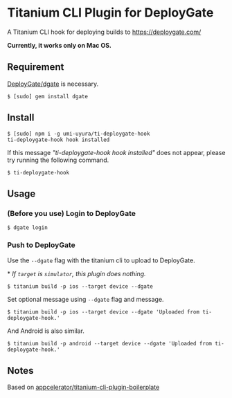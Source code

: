 Titanium CLI Plugin for DeployGate
==================================

A Titanium CLI hook for deploying builds to 
https://deploygate.com/

**Currently, it works only on Mac OS.**


Requirement
-----------

[DeployGate/dgate](https://github.com/DeployGate/dgate) is necessary.

```
$ [sudo] gem install dgate
```

Install
-------

```
$ [sudo] npm i -g umi-uyura/ti-deploygate-hook
ti-deploygate-hook hook installed
```

If this message *"ti-deploygate-hook hook installed"* does not appear, please try running the following command.

```
$ ti-deploygate-hook
```


Usage
-----

### (Before you use) Login to DeployGate

```
$ dgate login
```

### Push to DeployGate

Use the `--dgate` flag with the titanium cli to upload to DeployGate.

\* *If `target` is `simulator`, this plugin does nothing.*

```
$ titanium build -p ios --target device --dgate
```

Set optional message using `--dgate` flag and message.

```
$ titanium build -p ios --target device --dgate 'Uploaded from ti-deploygate-hook.'
```

And Android is also similar.

```
$ titanium build -p android --target device --dgate 'Uploaded from ti-deploygate-hook.'
```


Notes
-----

Based on [appcelerator/titanium-cli-plugin-boilerplate](https://github.com/appcelerator/titanium-cli-plugin-boilerplate)

